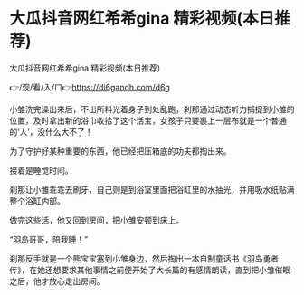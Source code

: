 # 大瓜抖音网红希希gina 精彩视频(本日推荐)
大瓜抖音网红希希gina 精彩视频(本日推荐)

👉/观/看/入/口👉https://di6gandh.com/d6g

小雏洗完澡出来后，不出所料光着身子到处乱跑，刹那通过动态听力捕捉到小雏的位置，及时拿出新的浴巾收拾了这个活宝，女孩子只要裹上一层布就是一个普通的‘人’，没什么大不了！

为了守护好某种重要的东西，他已经把压箱底的功夫都掏出来。

接着是睡觉时间。

刹那让小雏乖乖去刷牙，自己则是到浴室里面把浴缸里的水抽光，并用吸水纸贴满整个浴缸内部。

做完这些活，他又回到房间，把小雏安顿到床上。

“羽岛哥哥，陪我睡！”

刹那反手就是一个熊宝宝塞到小雏身边，然后掏出一本自制童话书《羽岛勇者传》，在她还想要求其他事情之前便开始了大长篇的有感情朗读，直到把小雏催眠之后，他才放心走出房间。
